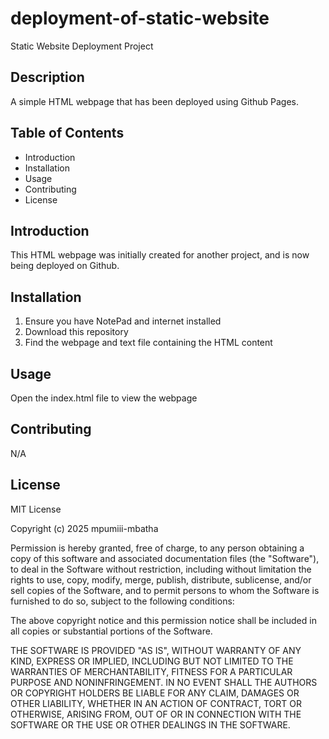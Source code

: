 # deployment-of-static-website
Static Website Deployment Project

## Description
A simple HTML webpage that has been deployed using Github Pages.

## Table of Contents
- Introduction
- Installation
- Usage
- Contributing
- License

## Introduction
This HTML webpage was initially created for another project, and is now being deployed on Github.

## Installation
1. Ensure you have NotePad and internet installed
2. Download this repository
3. Find the webpage and text file containing the HTML content

## Usage
Open the index.html file to view the webpage

## Contributing
N/A

## License
MIT License

Copyright (c) 2025 mpumiii-mbatha

Permission is hereby granted, free of charge, to any person obtaining a copy
of this software and associated documentation files (the "Software"), to deal
in the Software without restriction, including without limitation the rights
to use, copy, modify, merge, publish, distribute, sublicense, and/or sell
copies of the Software, and to permit persons to whom the Software is
furnished to do so, subject to the following conditions:

The above copyright notice and this permission notice shall be included in all
copies or substantial portions of the Software.

THE SOFTWARE IS PROVIDED "AS IS", WITHOUT WARRANTY OF ANY KIND, EXPRESS OR
IMPLIED, INCLUDING BUT NOT LIMITED TO THE WARRANTIES OF MERCHANTABILITY,
FITNESS FOR A PARTICULAR PURPOSE AND NONINFRINGEMENT. IN NO EVENT SHALL THE
AUTHORS OR COPYRIGHT HOLDERS BE LIABLE FOR ANY CLAIM, DAMAGES OR OTHER
LIABILITY, WHETHER IN AN ACTION OF CONTRACT, TORT OR OTHERWISE, ARISING FROM,
OUT OF OR IN CONNECTION WITH THE SOFTWARE OR THE USE OR OTHER DEALINGS IN THE
SOFTWARE.
